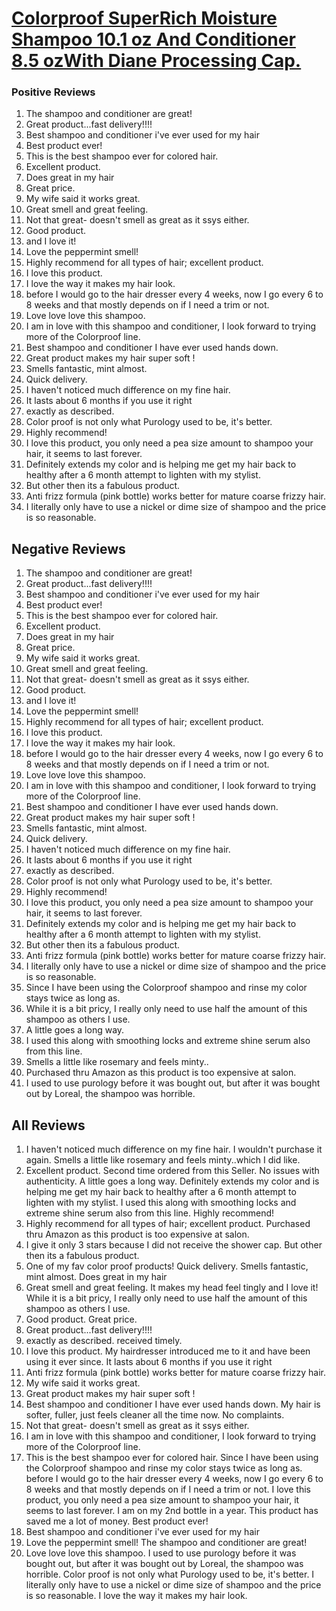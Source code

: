 # [Colorproof SuperRich Moisture Shampoo 10.1 oz And Conditioner 8.5 ozWith Diane Processing Cap.](https://products.checkmycream.com/products/Colorproof-SuperRich-Moisture-Shampoo-10.1-oz-And-Conditioner-8.5-ozWith-Diane-Processing-Cap..html)

### Positive Reviews

<ol>
      <li>The shampoo and conditioner are great!</li>
      <li>Great product...fast delivery!!!!</li>
      <li>Best shampoo and conditioner i&#x27;ve ever used for my hair</li>
      <li>Best product ever!</li>
      <li>This is the best shampoo ever for colored hair.  </li>
      <li>Excellent product.</li>
      <li>Does great in my hair</li>
      <li>Great price.</li>
      <li>My wife said it works great.</li>
      <li>Great smell and great feeling.</li>
      <li>Not that great- doesn&#x27;t smell as great as it ssys either.</li>
      <li>Good product.</li>
      <li>and I love it!</li>
      <li>Love the peppermint smell!  </li>
      <li>Highly recommend for all types of hair; excellent product.  </li>
      <li>I love this product.  </li>
      <li>I love the way it makes my hair look.</li>
      <li>before I would go to the hair dresser every 4 weeks, now I go every 6 to 8 weeks and that mostly depends on if I need a trim or not.  </li>
      <li>Love love love this shampoo.</li>
      <li>I am in love with this shampoo and conditioner, I look forward to trying more of the Colorproof line.</li>
      <li>Best shampoo and conditioner I have ever used hands down.</li>
      <li>Great product makes my hair super soft !</li>
      <li>Smells fantastic, mint almost.   </li>
      <li>Quick delivery.</li>
      <li>I haven&#x27;t noticed much difference on my fine hair.</li>
      <li>It lasts about 6 months if you use it right</li>
      <li>exactly as described.  </li>
      <li>Color proof is not only what Purology used to be,  it&#x27;s better.</li>
      <li>Highly recommend!</li>
      <li>I love this product, you only need a pea size amount to shampoo your hair, it seems to last forever.  </li>
      <li>Definitely extends my color and is helping me get my hair back to healthy after a 6 month attempt to lighten with my stylist.</li>
      <li>But other then its a fabulous product.</li>
      <li>Anti frizz formula (pink bottle) works better for mature coarse frizzy hair.</li>
      <li>I literally only have to use a nickel or dime size of shampoo and the price is so reasonable.  </li>
</ol>


<h2>Negative Reviews</h2>
<ol>
<li> The shampoo and conditioner are great!</li>
<li> Great product...fast delivery!!!!</li>
<li> Best shampoo and conditioner i&#x27;ve ever used for my hair</li>
<li> Best product ever!</li>
<li> This is the best shampoo ever for colored hair.  </li>
<li> Excellent product.</li>
<li> Does great in my hair</li>
<li> Great price.</li>
<li> My wife said it works great.</li>
<li> Great smell and great feeling.</li>
<li> Not that great- doesn&#x27;t smell as great as it ssys either.</li>
<li> Good product.</li>
<li> and I love it!</li>
<li> Love the peppermint smell!  </li>
<li> Highly recommend for all types of hair; excellent product.  </li>
<li> I love this product.  </li>
<li> I love the way it makes my hair look.</li>
<li> before I would go to the hair dresser every 4 weeks, now I go every 6 to 8 weeks and that mostly depends on if I need a trim or not.  </li>
<li> Love love love this shampoo.</li>
<li> I am in love with this shampoo and conditioner, I look forward to trying more of the Colorproof line.</li>
<li> Best shampoo and conditioner I have ever used hands down.</li>
<li> Great product makes my hair super soft !</li>
<li> Smells fantastic, mint almost.   </li>
<li> Quick delivery.</li>
<li> I haven&#x27;t noticed much difference on my fine hair.</li>
<li> It lasts about 6 months if you use it right</li>
<li> exactly as described.  </li>
<li> Color proof is not only what Purology used to be,  it&#x27;s better.</li>
<li> Highly recommend!</li>
<li> I love this product, you only need a pea size amount to shampoo your hair, it seems to last forever.  </li>
<li> Definitely extends my color and is helping me get my hair back to healthy after a 6 month attempt to lighten with my stylist.</li>
<li> But other then its a fabulous product.</li>
<li> Anti frizz formula (pink bottle) works better for mature coarse frizzy hair.</li>
<li> I literally only have to use a nickel or dime size of shampoo and the price is so reasonable.  </li>
<li> Since I have been using the Colorproof shampoo and rinse my color stays twice as long as.  </li>
<li> While it is a bit pricy, I really only need to use half the amount of this shampoo as others I use.</li>
<li> A little goes a long way.</li>
<li> I used this along with smoothing locks and extreme shine serum also from this line.</li>
<li> Smells a little like rosemary and feels minty..</li>
<li> Purchased thru Amazon as this product is too expensive at salon.</li>
<li> I used to use purology before it was bought out, but after it was bought out by Loreal, the shampoo was horrible.  </li>
</ol>

<h2>All Reviews</h2>

<ol>
    <li> I haven&#x27;t noticed much difference on my fine hair. I wouldn&#x27;t purchase it again. Smells a little like rosemary and feels minty..which I did like.</li>
    <li> Excellent product. Second time ordered from this Seller. No issues with authenticity. A little goes a long way. Definitely extends my color and is helping me get my hair back to healthy after a 6 month attempt to lighten with my stylist. I used this along with smoothing locks and extreme shine serum also from this line. Highly recommend!</li>
    <li> Highly recommend for all types of hair; excellent product.  Purchased thru Amazon as this product is too expensive at salon.</li>
    <li> I give it only 3 stars because I did not receive the shower cap. But other then its a fabulous product.</li>
    <li> One of my fav color proof products! Quick delivery. Smells fantastic, mint almost.   Does great in my hair</li>
    <li> Great smell and great feeling. It makes my head feel tingly and I love it! While it is a bit pricy, I really only need to use half the amount of this shampoo as others I use.</li>
    <li> Good product. Great price.</li>
    <li> Great product...fast delivery!!!!</li>
    <li> exactly as described.  received timely.</li>
    <li> I love this product.  My hairdresser introduced me to it and have been using it ever since.  It lasts about 6 months if you use it right</li>
    <li> Anti frizz formula (pink bottle) works better for mature coarse frizzy hair.</li>
    <li> My wife said it works great.</li>
    <li> Great product makes my hair super soft !</li>
    <li> Best shampoo and conditioner I have ever used hands down. My hair is softer, fuller, just feels cleaner all the time now. No complaints.</li>
    <li> Not that great- doesn&#x27;t smell as great as it ssys either.</li>
    <li> I am in love with this shampoo and conditioner, I look forward to trying more of the Colorproof line.</li>
    <li> This is the best shampoo ever for colored hair.  Since I have been using the Colorproof shampoo and rinse my color stays twice as long as.  before I would go to the hair dresser every 4 weeks, now I go every 6 to 8 weeks and that mostly depends on if I need a trim or not.  I love this product, you only need a pea size amount to shampoo your hair, it seems to last forever.  I am on my 2nd bottle in a year.  This product has saved me a lot of money.  Best product ever!</li>
    <li> Best shampoo and conditioner i&#x27;ve ever used for my hair</li>
    <li> Love the peppermint smell!  The shampoo and conditioner are great!</li>
    <li> Love love love this shampoo. I used to use purology before it was bought out, but after it was bought out by Loreal, the shampoo was horrible.  Color proof is not only what Purology used to be,  it&#x27;s better. I literally only have to use a nickel or dime size of shampoo and the price is so reasonable.  I love the way it makes my hair look.</li>
</ol>




